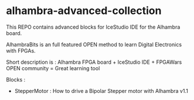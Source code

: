 # alhambra-advanced-collection
This REPO contains advanced blocks for IceStudio IDE for the Alhambra board. 

AlhambraBits is an full featured OPEN method to learn Digital Electronics with FPGAs.

Short description is : Alhambra FPGA board + IceStudio IDE + FPGAWars OPEN community = Great learning tool

Blocks :
- StepperMotor : How to drive a Bipolar Stepper motor with Alhambra v1.1

